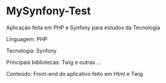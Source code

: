 # MySynfony-Test

Aplicação feita em PHP e Synfony para estudos da Tecnologia

Linguagem: PHP

Tecnologia: Synfony

Principais bibliotecas: Twig e outras ...

Conteúdo: Front-end do aplicativo feito em Html e Twig
